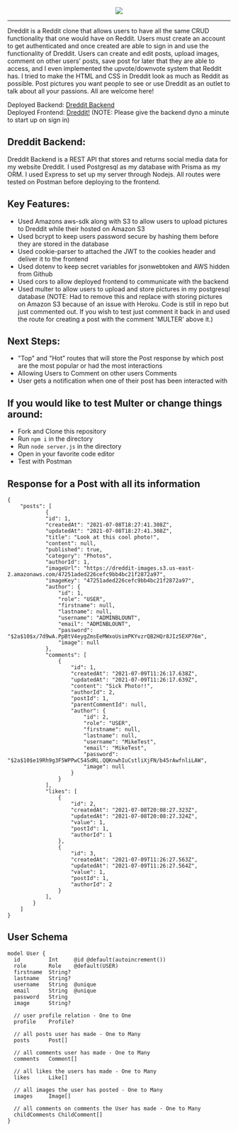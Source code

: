 <p align="center">
  <img src='https://user-images.githubusercontent.com/78124357/125202523-f53b7c00-e241-11eb-91e5-8af500b64e77.gif' />
</p>

---

Dreddit is a Reddit clone that allows users to have all the same CRUD functionality that one would have on Reddit. Users must create an account to get authenticated and once created are able to sign in and use the functionality of Dreddit. Users can create and edit posts, upload images, comment on other users’ posts, save post for later that they are able to access, and I even implemented the upvote/downvote system that Reddit has. I tried to make the HTML and CSS in Dreddit look as much as Reddit as possible. Post pictures you want people to see or use Dreddit as an outlet to talk about all your passions. All are welcome here!

Deployed Backend: <a href="https://boiling-shelf-57510.herokuapp.com/">Dreddit Backend</a> <br />
Deployed Frontend: <a href="https://master.dvzb15cl8s3db.amplifyapp.com/">Dreddit!</a> (NOTE: Please give the backend dyno a minute to start up on sign in)

## Dreddit Backend:
Dreddit Backend is a REST API that stores and returns social media data for my website Dreddit. I used Postgresql as my database with Prisma as my ORM. I used Express to set up my server through Nodejs. All routes were tested on Postman before deploying to the frontend.

## Key Features:
- Used Amazons aws-sdk along with S3 to allow users to upload pictures to Dreddit while their hosted on Amazon S3 
- Used bcrypt to keep users password secure by hashing them before they are stored in the database
- Used cookie-parser to attached the JWT to the cookies header and deliver it to the frontend
- Used dotenv to keep secret variables for jsonwebtoken and AWS hidden from Github 
- Used cors to allow deployed frontend to communicate with the backend
- Used multer to allow users to upload and store pictures in my postgresql database (NOTE: Had to remove this and replace with storing pictures on Amazon S3 because of an issue with Heroku. Code is still in repo but just commented out. If you wish to test just comment it back in and used the route for creating a post with the comment 'MULTER' above it.) 

## Next Steps:
- "Top" and "Hot" routes that will store the Post response by which post are the most popular or had the most interactions
- Allowing Users to Comment on other users Comments
- User gets a notification when one of their post has been interacted with

## If you would like to test Multer or change things around:

- Fork and Clone this repository
- Run `npm i` in the directory
- Run `node server.js` in the directory
- Open in your favorite code editor
- Test with Postman

## Response for a Post with all its information
```
{
    "posts": [
            {
            "id": 1,
            "createdAt": "2021-07-08T18:27:41.308Z",
            "updatedAt": "2021-07-08T18:27:41.308Z",
            "title": "Look at this cool photo!",
            "content": null,
            "published": true,
            "category": "Photos",
            "authorId": 1,
            "imageUrl": "https://dreddit-images.s3.us-east-2.amazonaws.com/47251aded226cefc9bb4bc21f2872a97",
            "imageKey": "47251aded226cefc9bb4bc21f2872a97",
            "author": {
                "id": 1,
                "role": "USER",
                "firstname": null,
                "lastname": null,
                "username": "ADMINBLOUNT",
                "email": "ADMINBLOUNT",
                "password": "$2a$10$x/7d9wA.PpBtV4eygZmsEeMWxoUsimPKYvzrQB2HQr8JIz5EXP76m",
                "image": null
            },
            "comments": [
                {
                    "id": 1,
                    "createdAt": "2021-07-09T11:26:17.638Z",
                    "updatedAt": "2021-07-09T11:26:17.639Z",
                    "content": "Sick Photo!!",
                    "authorId": 2,
                    "postId": 1,
                    "parentCommentId": null,
                    "author": {
                        "id": 2,
                        "role": "USER",
                        "firstname": null,
                        "lastname": null,
                        "username": "MikeTest",
                        "email": "MikeTest",
                        "password": "$2a$10$e19Rh9g3F5WPPwC54SdRL.QQKnwhIuCstliXjFN/b45rAwfnliLAW",
                        "image": null
                    }
                }
            ],
            "likes": [
                {
                    "id": 2,
                    "createdAt": "2021-07-08T20:08:27.323Z",
                    "updatedAt": "2021-07-08T20:08:27.324Z",
                    "value": 1,
                    "postId": 1,
                    "authorId": 1
                },
                {
                    "id": 3,
                    "createdAt": "2021-07-09T11:26:27.563Z",
                    "updatedAt": "2021-07-09T11:26:27.564Z",
                    "value": 1,
                    "postId": 1,
                    "authorId": 2
                }
            ],
        }
    ]
}   
```

## User Schema
```
model User {
  id         Int     @id @default(autoincrement())
  role       Role    @default(USER)
  firstname  String?
  lastname   String?
  username   String  @unique
  email      String  @unique
  password   String
  image      String?

  // user profile relation - One to One
  profile    Profile?

  // all posts user has made - One to Many
  posts      Post[]

  // all comments user has made - One to Many
  comments   Comment[]

  // all likes the users has made - One to Many
  likes      Like[]

  // all images the user has posted - One to Many
  images     Image[]

  // all comments on comments the User has made - One to Many
  childComments ChildComment[]
}
```
